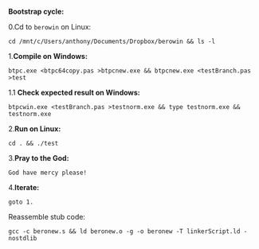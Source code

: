 **Bootstrap cycle:**


0.Cd to `berowin` on Linux:

    cd /mnt/c/Users/anthony/Documents/Dropbox/berowin && ls -l
    
1.**Compile on Windows:**

    btpc.exe <btpc64copy.pas >btpcnew.exe && btpcnew.exe <testBranch.pas >test
    
1.1 **Check expected result on Windows:**
    
    btpcwin.exe <testBranch.pas >testnorm.exe && type testnorm.exe && testnorm.exe
    
2.**Run on Linux:**
   
    cd . && ./test
    
3.**Pray to the God:**

    God have mercy please!

4.**Iterate:**

    goto 1.

Reassemble stub code:

    gcc -c beronew.s && ld beronew.o -g -o beronew -T linkerScript.ld -nostdlib
